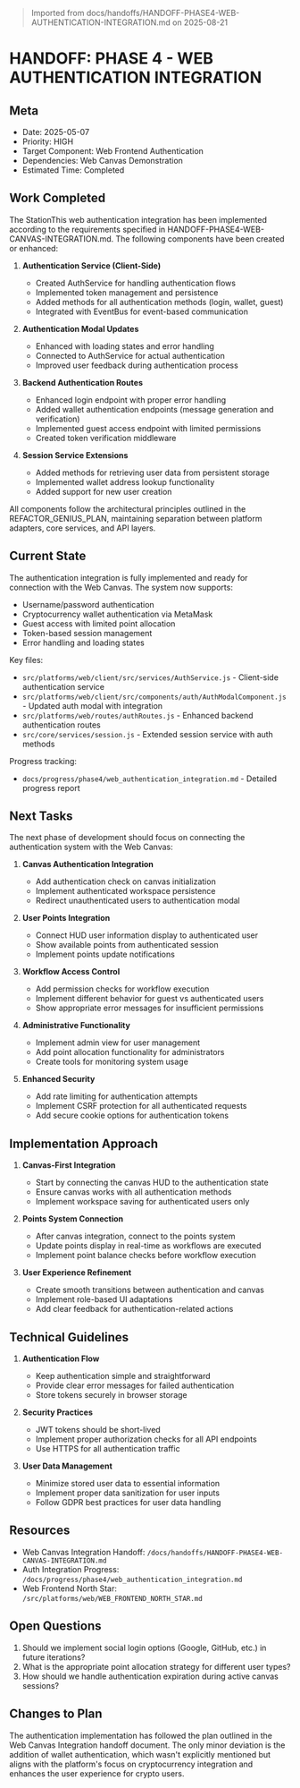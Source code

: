 > Imported from docs/handoffs/HANDOFF-PHASE4-WEB-AUTHENTICATION-INTEGRATION.md on 2025-08-21

# HANDOFF: PHASE 4 - WEB AUTHENTICATION INTEGRATION

## Meta
- Date: 2025-05-07
- Priority: HIGH
- Target Component: Web Frontend Authentication
- Dependencies: Web Canvas Demonstration
- Estimated Time: Completed

## Work Completed

The StationThis web authentication integration has been implemented according to the requirements specified in HANDOFF-PHASE4-WEB-CANVAS-INTEGRATION.md. The following components have been created or enhanced:

1. **Authentication Service (Client-Side)**
   - Created AuthService for handling authentication flows
   - Implemented token management and persistence
   - Added methods for all authentication methods (login, wallet, guest)
   - Integrated with EventBus for event-based communication

2. **Authentication Modal Updates**
   - Enhanced with loading states and error handling
   - Connected to AuthService for actual authentication
   - Improved user feedback during authentication process

3. **Backend Authentication Routes**
   - Enhanced login endpoint with proper error handling
   - Added wallet authentication endpoints (message generation and verification)
   - Implemented guest access endpoint with limited permissions
   - Created token verification middleware

4. **Session Service Extensions**
   - Added methods for retrieving user data from persistent storage
   - Implemented wallet address lookup functionality
   - Added support for new user creation

All components follow the architectural principles outlined in the REFACTOR_GENIUS_PLAN, maintaining separation between platform adapters, core services, and API layers.

## Current State

The authentication integration is fully implemented and ready for connection with the Web Canvas. The system now supports:

- Username/password authentication
- Cryptocurrency wallet authentication via MetaMask
- Guest access with limited point allocation
- Token-based session management
- Error handling and loading states

Key files:
- `src/platforms/web/client/src/services/AuthService.js` - Client-side authentication service
- `src/platforms/web/client/src/components/auth/AuthModalComponent.js` - Updated auth modal with integration
- `src/platforms/web/routes/authRoutes.js` - Enhanced backend authentication routes
- `src/core/services/session.js` - Extended session service with auth methods

Progress tracking:
- `docs/progress/phase4/web_authentication_integration.md` - Detailed progress report

## Next Tasks

The next phase of development should focus on connecting the authentication system with the Web Canvas:

1. **Canvas Authentication Integration**
   - Add authentication check on canvas initialization
   - Implement authenticated workspace persistence
   - Redirect unauthenticated users to authentication modal

2. **User Points Integration**
   - Connect HUD user information display to authenticated user
   - Show available points from authenticated session
   - Implement points update notifications

3. **Workflow Access Control**
   - Add permission checks for workflow execution
   - Implement different behavior for guest vs authenticated users
   - Show appropriate error messages for insufficient permissions

4. **Administrative Functionality**
   - Implement admin view for user management
   - Add point allocation functionality for administrators
   - Create tools for monitoring system usage

5. **Enhanced Security**
   - Add rate limiting for authentication attempts
   - Implement CSRF protection for all authenticated requests
   - Add secure cookie options for authentication tokens

## Implementation Approach

1. **Canvas-First Integration**
   - Start by connecting the canvas HUD to the authentication state
   - Ensure canvas works with all authentication methods
   - Implement workspace saving for authenticated users only

2. **Points System Connection**
   - After canvas integration, connect to the points system
   - Update points display in real-time as workflows are executed
   - Implement point balance checks before workflow execution

3. **User Experience Refinement**
   - Create smooth transitions between authentication and canvas
   - Implement role-based UI adaptations
   - Add clear feedback for authentication-related actions

## Technical Guidelines

1. **Authentication Flow**
   - Keep authentication simple and straightforward
   - Provide clear error messages for failed authentication
   - Store tokens securely in browser storage

2. **Security Practices**
   - JWT tokens should be short-lived
   - Implement proper authorization checks for all API endpoints
   - Use HTTPS for all authentication traffic

3. **User Data Management**
   - Minimize stored user data to essential information
   - Implement proper data sanitization for user inputs
   - Follow GDPR best practices for user data handling

## Resources

- Web Canvas Integration Handoff: `/docs/handoffs/HANDOFF-PHASE4-WEB-CANVAS-INTEGRATION.md`
- Auth Integration Progress: `/docs/progress/phase4/web_authentication_integration.md`
- Web Frontend North Star: `/src/platforms/web/WEB_FRONTEND_NORTH_STAR.md`

## Open Questions

1. Should we implement social login options (Google, GitHub, etc.) in future iterations?
2. What is the appropriate point allocation strategy for different user types?
3. How should we handle authentication expiration during active canvas sessions?

## Changes to Plan

The authentication implementation has followed the plan outlined in the Web Canvas Integration handoff document. The only minor deviation is the addition of wallet authentication, which wasn't explicitly mentioned but aligns with the platform's focus on cryptocurrency integration and enhances the user experience for crypto users. 
